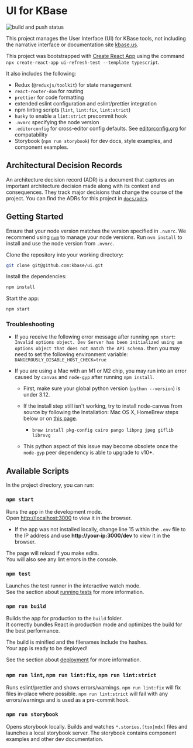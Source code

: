 # UI for KBase

![build and push status](https://github.com/kbase/ui/actions/workflows/build_and_push.yml/badge.svg)

This project manages the User Interface (UI) for KBase tools, not including the
narrative interface or documentation site [kbase.us](https://kbase.us).

This project was bootstrapped with [Create React App](https://github.com/facebook/create-react-app)
using the command `npx create-react-app ui-refresh-test --template typescript`.

It also includes the following:

- Redux (`@reduxjs/toolkit`) for state management
- `react-router-dom` for routing
- `prettier` for code formatting
- extended eslint configuration and eslint/prettier integration
- npm linting scripts (`lint`, `lint:fix`, `lint:strict`)
- `husky` to enable a `lint:strict` precommit hook
- `.nvmrc` specifying the node version
- `.editorconfig` for cross-editor config defaults. See
      [editorconfig.org](https://editorconfig.org) for compatability
- Storybook (`npm run storybook`) for dev docs, style examples, and component
    examples.

## Architectural Decision Records

An architecture decision record (ADR) is a document that captures an important
architecture decision made along with its context and consequences. They track
major decisions that change the course of the project. You can find the ADRs
for this project in [`docs/adrs`](docs/adrs).

## Getting Started

Ensure that your node version matches the version specified in `.nvmrc`. We
recommend using [`nvm`](https://github.com/nvm-sh/nvm) to manage your node
versions. Run `nvm install` to install and use the node version from `.nvmrc`.

Clone the repository into your working directory:

```sh
git clone git@github.com:kbase/ui.git
```

Install the dependencies:

```sh
npm install
```

Start the app:

```sh
npm start
```

### Troubleshooting

- If you receive the following error message after running `npm start`:
`Invalid options object. Dev Server has been initialized using an options object that does not match the API schema.`
then you may need to set the following environment variable:
`DANGEROUSLY_DISABLE_HOST_CHECK=true`
- If you are using a Mac with an M1 or M2 chip, you may run into an
error caused by `canvas` and `node-gyp` after running `npm install`.

    - First, make sure your global python version (`python --version`)
    is under 3.12.
    - If the install step still isn't working, try to install node-canvas
    from source by following the Installation: Mac OS X, HomeBrew steps below
    or on [this page](https://github.com/Automattic/node-canvas/wiki/Installation:-Mac-OS-X).

        - `brew install pkg-config cairo pango libpng jpeg giflib librsvg`
    - This python aspect of this issue may become obsolete once
    the `node-gyp` peer dependency is able to upgrade to v10+.

## Available Scripts

In the project directory, you can run:

### `npm start`

Runs the app in the development mode.\
Open [http://localhost:3000](http://localhost:3000) to view it in the browser.

- If the app was not installed locally, change line 15 within the `.env` file to the IP address and use **http<span>://</span>your-ip:3000/dev** to view it in the browser. 

The page will reload if you make edits.\
You will also see any lint errors in the console.

### `npm test`

Launches the test runner in the interactive watch mode.\
See the section about [running tests][running-tests]  for more information.

[running-tests]: https://facebook.github.io/create-react-app/docs/running-tests

### `npm run build`

Builds the app for production to the `build` folder.\
It correctly bundles React in production mode and optimizes the build for the
best performance.

The build is minified and the filenames include the hashes.\
Your app is ready to be deployed!

See the section about
[deployment](https://facebook.github.io/create-react-app/docs/deployment) for
more information.

### `npm run lint`, `npm run lint:fix`, `npm run lint:strict`

Runs eslint/prettier and shows errors/warnings. `npm run lint:fix` will fix
files in-place where possible. `npm run lint:strict` will fail with any
errors/warnings and is used as a pre-commit hook.

### `npm run storybook`

Opens storybook locally. Builds and watches `*.stories.[tsx|mdx]` files and
launches a local storybook server. The storybook contains component examples
and other dev documentation.
